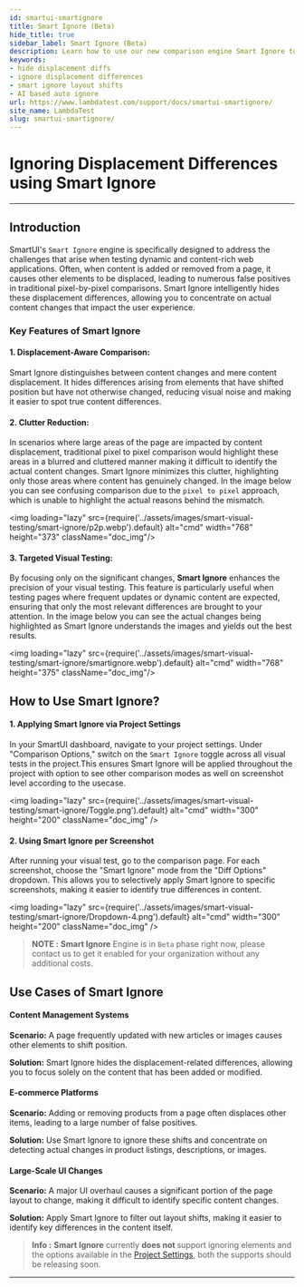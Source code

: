 ```yaml
---
id: smartui-smartignore
title: Smart Ignore (Beta)
hide_title: true
sidebar_label: Smart Ignore (Beta)
description: Learn how to use our new comparison engine Smart Ignore to efficiently ignore noise, layout shifts and displacement differences in your visual tests
keywords:
- hide displacement diffs
- ignore displacement differences
- smart ignore layout shifts
- AI based auto ignore
url: https://www.lambdatest.com/support/docs/smartui-smartignore/
site_name: LambdaTest
slug: smartui-smartignore/
---
```


# Ignoring Displacement Differences using Smart Ignore
---

## Introduction

SmartUI's `Smart Ignore` engine is specifically designed to address the challenges that arise when testing dynamic and content-rich web applications. Often, when content is added or removed from a page, it causes other elements to be displaced, leading to numerous false positives in traditional pixel-by-pixel comparisons. Smart Ignore intelligently hides these displacement differences, allowing you to concentrate on actual content changes that impact the user experience.

### Key Features of Smart Ignore

#### 1. Displacement-Aware Comparison: 
Smart Ignore distinguishes between content changes and mere content displacement. It hides differences arising from elements that have shifted position but have not otherwise changed, reducing visual noise and making it easier to spot true content differences.

#### 2. Clutter Reduction: 

In scenarios where large areas of the page are impacted by content displacement, traditional pixel to pixel comparison would highlight these areas in a blurred and cluttered manner making it difficult to identify the actual content changes. Smart Ignore minimizes this clutter, highlighting only those areas where content has genuinely changed. In the image below you can see confusing comparison due to the `pixel to pixel` approach, which is unable to highlight the actual reasons behind the mismatch.

<img loading="lazy" src={require('../assets/images/smart-visual-testing/smart-ignore/p2p.webp').default} alt="cmd" width="768" height="373" className="doc_img"/>


#### 3. Targeted Visual Testing: 

By focusing only on the significant changes, **Smart Ignore** enhances the precision of your visual testing. This feature is particularly useful when testing pages where frequent updates or dynamic content are expected, ensuring that only the most relevant differences are brought to your attention. In the image below you can see the actual changes being highlighted as Smart Ignore understands the images and yields out the best results.

<img loading="lazy" src={require('../assets/images/smart-visual-testing/smart-ignore/smartignore.webp').default} alt="cmd" width="768" height="375" className="doc_img"/>

## How to Use Smart Ignore?

#### 1. Applying Smart Ignore via Project Settings

In your SmartUI dashboard, navigate to your project settings.
Under "Comparison Options," switch on the `Smart Ignore` toggle across all visual tests in the project.This ensures Smart Ignore will be applied throughout the project with option to see other comparison modes as well on screenshot level according to the usecase.


<img 
  loading="lazy" 
  src={require('../assets/images/smart-visual-testing/smart-ignore/Toggle.png').default} 
  alt="cmd" 
  width="300" 
  height="200" 
  className="doc_img"
/>

#### 2. Using Smart Ignore per Screenshot

After running your visual test, go to the comparison page.
For each screenshot, choose the "Smart Ignore" mode from the "Diff Options" dropdown.
This allows you to selectively apply Smart Ignore to specific screenshots, making it easier to identify true differences in content.

<img 
  loading="lazy" 
  src={require('../assets/images/smart-visual-testing/smart-ignore/Dropdown-4.png').default} 
  alt="cmd" 
  width="300" 
  height="200" 
  className="doc_img" 
/>
> **NOTE :** <b>Smart Ignore</b> Engine is in `Beta` phase right now, please contact us to get it enabled for your organization without any additional costs.


## Use Cases of Smart Ignore

#### Content Management Systems

**Scenario:** A page frequently updated with new articles or images causes other elements to shift position.

**Solution:** Smart Ignore hides the displacement-related differences, allowing you to focus solely on the content that has been added or modified.

#### E-commerce Platforms

**Scenario:** Adding or removing products from a page often displaces other items, leading to a large number of false positives.

**Solution:** Use Smart Ignore to ignore these shifts and concentrate on detecting actual changes in product listings, descriptions, or images.

#### Large-Scale UI Changes

**Scenario:** A major UI overhaul causes a significant portion of the page layout to change, making it difficult to identify specific content changes.

**Solution:** Apply Smart Ignore to filter out layout shifts, making it easier to identify key differences in the content itself.


> **Info :** <b>Smart Ignore</b> currently <b> does not </b> support ignoring elements and the options available in the [Project Settings](https://www.lambdatest.com/support/docs/smartui-project-settings/), both the supports should be releasing soon.
---